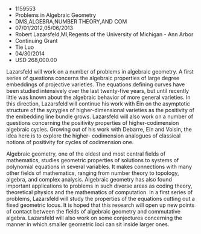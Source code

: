 
* 1159553
* Problems in Algebraic Geometry
* DMS,ALGEBRA,NUMBER THEORY,AND COM
* 07/01/2012,05/06/2013
* Robert Lazarsfeld,MI,Regents of the University of Michigan - Ann Arbor
* Continuing Grant
* Tie Luo
* 04/30/2014
* USD 268,000.00

Lazarsfeld will work on a number of problems in algebraic geometry. A first
series of questions concerns the algebraic properties of large degree embeddings
of projective varieties. The equations defining curves have been studied
intensively over the last twenty-five years, but until recently little was known
about the algebraic behavior of more general varieties. In this direction,
Lazarsfeld will continue his work with Ein on the asymptotic structure of the
syzygies of higher-dimensional varieties as the positivity of the embedding line
bundle grows. Lazarsfeld will also work on a number of questions concerning the
positivity properties of higher-codimension algebraic cycles. Growing out of his
work with Debarre, Ein and Voisin, the idea here is to explore the higher-
codimension analogues of classical notions of positivity for cycles of
codimension one.

Algebraic geometry, one of the oldest and most central fields of mathematics,
studies geometric properties of solutions to systems of polynomial equations in
several variables. It makes connections with many other fields of mathematics,
ranging from number theory to topology, algebra, and complex analysis. Algebraic
geometry has also found important applications to problems in such diverse areas
as coding theory, theoretical physics and the mathematics of computation. In a
first series of problems, Lazarsfeld will study the properties of the equations
cutting out a fixed geometric locus. It is hoped that this research will open up
new points of contact between the fields of algebraic geometry and commutative
algebra. Lazarsfeld will also work on some conjectures concerning the manner in
which smaller geometric loci can sit inside larger ones.
